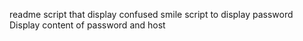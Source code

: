 readme
script that display confused smile
script to display password
Display content of password and host
